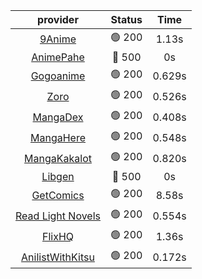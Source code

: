 | **provider** | **Status** | **Time** |
|:--------:|:------:|:----:|
|  [9Anime](https://9anime.to)  | 🟢 200 | 1.13s |
| [AnimePahe](https://animepahe.com) | 🔴 500 | 0s |
|  [Gogoanime](https://gogoanime.gg)  | 🟢 200 | 0.629s |
|  [Zoro](https://zoro.to)  | 🟢 200 | 0.526s |
|  [MangaDex](https://mangadex.org)  | 🟢 200 | 0.408s |
|  [MangaHere](http://www.mangahere.cc)  | 🟢 200 | 0.548s |
|  [MangaKakalot](https://mangakakalot.com)  | 🟢 200 | 0.820s |
| [Libgen](http://libgen) | 🔴 500 | 0s |
|  [GetComics](https://getcomics.info/)  | 🟢 200 | 8.58s |
|  [Read Light Novels](https://readlightnovels.net)  | 🟢 200 | 0.554s |
|  [FlixHQ](https://flixhq.to)  | 🟢 200 | 1.36s |
|  [AnilistWithKitsu](https://anilist.co/)  | 🟢 200 | 0.172s |

